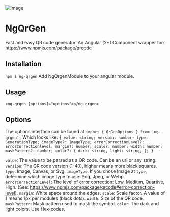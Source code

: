 ![Image](assets/demoImage.png "icon")

# NgQrGen
Fast and easy QR code generator.
An Angular (2+) Component wrapper for: https://www.npmjs.com/package/qrcode

## Installation
`npm i ng-qrgen`
Add NgQrgenModule to your angular module.

## Usage
`<ng-qrgen [options]="options"></ng-qrgen>`

## Options
The options interface can be found at
`import { QrGenOptions } from 'ng-qrgen';`
Which looks like:
`{
    value: string;
    version: number;
    type: GenerationType;
    imageType?: ImageType;
    errorCorrectionLevel?: ErrorCorrectionlevel;
    margin?: number;
    scale?: number;
    width: number;
    maskPattern?: number;
    color?: {
        dark: string,
        light: string,
    };
}`

`value`: The value to be parsed as a QR code. Can be an url or any string.
`version`: The QR code version (1-40), higher means more black squares.
`type`: Image, Canvas, or Svg.
`imageType`: If you chose Image at `type`, determine which image type to use: Png, Jpeg, or Webp.
`errorCorrectionLevel`: The level of error correction: Low, Medium, Quartive, High. (See: https://www.npmjs.com/package/qrcode#error-correction-level).
`margin`: White space around the edges.
`scale`: Scale factor. A value of 1 means 1px per modules (black dots).
`width`: Size of the QR code.
`maskPattern`: Mask pattern used to mask the symbol.
`color`: The dark and light colors. Use Hex-codes.